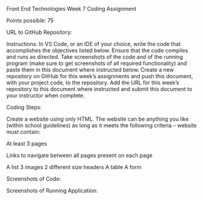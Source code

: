 Front End Technologies Week 7 Coding Assignment

Points possible: 75

URL to GitHub Repository:

Instructions: In VS Code, or an IDE of your choice, write the code that accomplishes the objectives listed below. Ensure that the code compiles and runs as directed. 
Take screenshots of the code and of the running program (make sure to get screenshots of all required functionality) and paste them in this document where instructed below. 
Create a new repository on GitHub for this week’s assignments and push this document, with your project code, to the repository. 
Add the URL for this week’s repository to this document where instructed and submit this document to your instructor when complete.

Coding Steps:

Create a website using only HTML. The website can be anything you like (within school guidelines) as long as it meets the following criteria – website must contain:

At least 3 pages

Links to navigate between all pages present on each page

A list
3 images
2 different size headers
A table
A form

Screenshots of Code:

Screenshots of Running Application:
